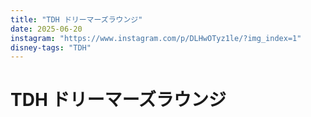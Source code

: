 ```yaml
---
title: "TDH ドリーマーズラウンジ"
date: 2025-06-20
instagram: "https://www.instagram.com/p/DLHwOTyz1le/?img_index=1"
disney-tags: "TDH"
---
```


# TDH ドリーマーズラウンジ 